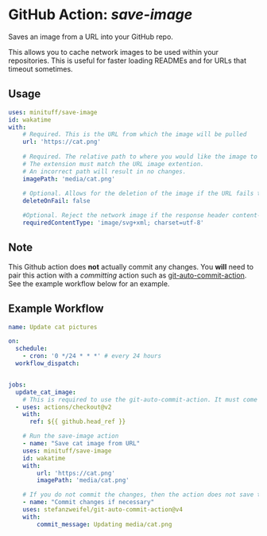 # GitHub Action: *save-image*

Saves an image from a URL into your GitHub repo.

This allows you to cache network images to be used within your repositories. This is useful for faster loading READMEs and for URLs that timeout sometimes.

## Usage

```yml
uses: minituff/save-image
id: wakatime
with:
    # Required. This is the URL from which the image will be pulled
    url: 'https://cat.png'
    
    # Required. The relative path to where you would like the image to be stored. 
    # The extension must match the URL image extention.
    # An incorrect path will result in no changes.
    imagePath: 'media/cat.png'
    
    # Optional. Allows for the deletion of the image if the URL fails to load
    deleteOnFail: false

    #Optional. Reject the network image if the response header content-type does not match this exactly.
    requiredContentType: 'image/svg+xml; charset=utf-8'
```

## Note

This Github action does **not** actually commit any changes. You **will** need to pair this action with a *committing* action such as [git-auto-commit-action](https://github.com/marketplace/actions/git-auto-commit).
See the example workflow below for an example.

## Example Workflow

```yml
name: Update cat pictures

on:
  schedule:
    - cron: '0 */24 * * *' # every 24 hours
  workflow_dispatch:


jobs:
  update_cat_image:
    # This is required to use the git-auto-commit-action. It must come before save-image
  - uses: actions/checkout@v2
    with:
      ref: ${{ github.head_ref }}

    # Run the save-image action
    - name: "Save cat image from URL" 
    uses: minituff/save-image
    id: wakatime
    with:
        url: 'https://cat.png'
        imagePath: 'media/cat.png'

    # If you do not commit the changes, then the action does not save to your repo
    - name: "Commit changes if necessary"
    uses: stefanzweifel/git-auto-commit-action@v4
    with:
        commit_message: Updating media/cat.png
```
